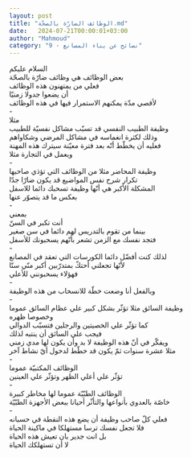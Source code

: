 ```yaml
---
layout: post
title: "الوظائف الضارّة بالصحّة.md"
date:   2024-07-21T00:00:01+03:00
author: "Mahmoud"
category: "9 - نصائح عن بناء المصانع"
---
```

السلام عليكم\
بعض الوظائف هي وظائف ضارّة بالصحّة\
فعلي من يمتهنون هذه الوظائف\
أن يضعوا جدولا زمنيّا\
لأقصي مدّة يمكنهم الاستمرار فيها في هذه الوظائف\
-\
مثلا\
وظيفة الطبيب النفسي قد تسبّب مشاكل نفسيّة للطبيب\
وذلك لكثرة انغماسه في مشاكل المرضي وشكاواهم\
فعليه أن يخطّط أنّه بعد فترة معيّنة سيترك هذه
المهنة\
ويعمل في التجارة مثلا\
-\
وظيفة المحاضر مثلا من الوظائف التي تؤذي صاحبها\
تكرار شرح نفس المواضيع قد يكون ضارّا جدّا\
المشكلة الأكبر هي أنّها وظيفة تسحبك دائما للاسفل\
بعكس ما قد يتصوّر عنها\
-\
بمعني\
أنت تكبر في السنّ\
بينما من تقوم بالتدريس لهم دائما في سن صغير\
فتجد نفسك مع الزمن تشعر بأنّهم يسحبونك للأسفل\
-\
لذلك كنت أفضّل دائما الكورسات التي تعقد في
المصانع\
لأنّها تجعلني أحتكّ بمتدرّبين أكبر منّي سنّا\
فهؤلاء يسحبونني للأعلي\
-\
وبالفعل أنا وضعت خطّة للانسحاب من هذه الوظيفة\
-\
وظيفة السائق مثلا تؤثّر بشكل كبير علي عظام السائق
عموما\
وخصوصا ظهره\
كما تؤثّر علي الخصيتين والرجلين فتسبّب الدوالي\
فيجب علي السائق أن ينتبه لذلك\
ويفكّر في أنّ هذه الوظيفة لا بد وأن يكون لها مدي
زمني\
مثلا عشرة سنوات ثمّ يكون قد خطّط لدخول أيّ نشاط آخر\
-\
الوظائف المكتبيّة عموما\
تؤثّر علي أعلي الظهر وتؤثّر علي العينين\
-\
الوظائف الطبّيّة عموما لها مخاطر كبيرة\
خاصّة بالعدوي بأنواعها والتأثّر أحيانا ببعض الأجهزة
الطبّيّة\
-\
فعلي كلّ صاحب وظيفة أن يضع هذه النقطة في حسبانه\
فلا تجعل نفسك ترسا مستهلكا في ماكينة الحياة\
بل انت جدير بان تعيش هذه الحياة\
لا أن تستهلكك الحياة
